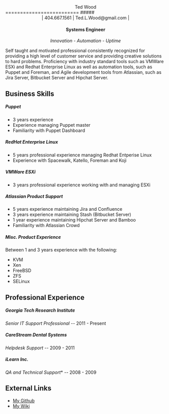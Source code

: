 <center>Ted Wood</center>
=========================
##### <center>| 404.667.1561 | Ted.L.Wood@gmail.com |</center>

#### <center>Systems Engineer</center>
*<center>Innovation - Automation - Uptime</center>*

Self taught and motivated professional consistently recognized for providing a high level of customer service and providing creative solutions to hard problems. Proficiency with industry standard tools such as VMWare ESXi and Redhat Enterprise Linux as well as automation tools, such as Puppet and Foreman, and Agile development tools from Atlassian, such as Jira Server, Bitbucket Server and Hipchat Server.

Business Skills
---------------------------------------

##### Puppet

* 3 years experience
* Experience managing Puppet master
* Familiarity with Puppet Dashboard

##### RedHat Enterprise Linux

* 5 years professional experience managing Redhat Entperise Linux
* Experience with Spacewalk, Katello, Foreman and Koji

##### VMWare ESXi

* 3 years professional experience working with and managing ESXi

##### Atlassian Product Support

* 5 years experience maintaining Jira and Confluence
* 3 years experience maintaining Stash (Bitbucket Server)
* 1 year experience maintaining Hipchat Server and Bamboo
* Familiarity with Atlassian Crowd

##### Misc. Product Experience
Between 1 and 3 years experience with the following:

* KVM 
* Xen 
* FreeBSD
* ZFS
* SELinux

Professional Experience
-----------------------

##### Georgia Tech Research Institute
*Senior IT Support Professional* -- 2011 - Present

##### CareStream Dental Systems
*Helpdesk Support* -- 2009 - 2011

##### iLearn Inc.
*QA and Technical Support** -- 2008 - 2009

External Links
--------------

* [My Github](https://github.com/k4k)
* [My Wiki](https://k4k.pw/wiki/)
